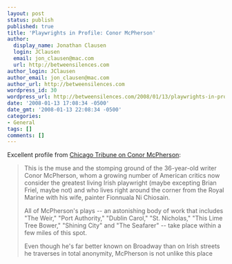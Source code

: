 ```yaml
---
layout: post
status: publish
published: true
title: 'Playwrights in Profile: Conor McPherson'
author:
  display_name: Jonathan Clausen
  login: JClausen
  email: jon_clausen@mac.com
  url: http://betweensilences.com
author_login: JClausen
author_email: jon_clausen@mac.com
author_url: http://betweensilences.com
wordpress_id: 30
wordpress_url: http://betweensilences.com/2008/01/13/playwrights-in-profile-conor-mcpherson/
date: '2008-01-13 17:08:34 -0500'
date_gmt: '2008-01-13 22:08:34 -0500'
categories:
- General
tags: []
comments: []
---
```

<p>Excellent profile from <a href="http://leisureblogs.chicagotribune.com/the_theater_loop/2008/01/conor-mcpherson.html">Chicago Tribune on Conor McPherson</a>:</p>
<blockquote><p>
This is the muse and the stomping ground of the 36-year-old writer Conor McPherson, whom a growing number of American critics now consider the greatest living Irish playwright (maybe excepting Brian Friel, maybe not) and who lives right around the corner from the Royal Marine with his wife, painter Fionnuala Ni Chiosain.</p>
<p>All of McPherson's plays -- an astonishing body of work that includes "The Weir," "Port Authority," "Dublin Carol," "St. Nicholas," "This Lime Tree Bower," "Shining City" and "The Seafarer" -- take place within a few miles of this spot.</p>
<p>Even though he's far better known on Broadway than on Irish streets he traverses in total anonymity, McPherson is not unlike this place
</p></blockquote>
